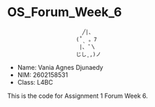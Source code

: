# OS_Forum_Week_6

                            ╱|、
                          (˚ˎ 。7  
                           |、˜〵          
                          じしˍ,)ノ


- Name: Vania Agnes Djunaedy
- NIM: 2602158531
- Class: L4BC 

This is the code for Assignment 1 Forum Week 6. 
